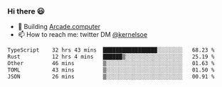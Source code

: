 ### Hi there 😃

- 🔨 Building [Arcade.computer](https://arcade.computer)
- 📫 How to reach me: twitter DM [@kernelsoe](https://twitter.com/kernelsoe)

<!--START_SECTION:waka-->

```txt
TypeScript    32 hrs 43 mins  █████████████████░░░░░░░░   68.23 %
Rust          12 hrs 4 mins   ██████▒░░░░░░░░░░░░░░░░░░   25.19 %
Other         46 mins         ▒░░░░░░░░░░░░░░░░░░░░░░░░   01.63 %
TOML          43 mins         ▒░░░░░░░░░░░░░░░░░░░░░░░░   01.50 %
JSON          26 mins         ▒░░░░░░░░░░░░░░░░░░░░░░░░   00.91 %
```

<!--END_SECTION:waka-->
